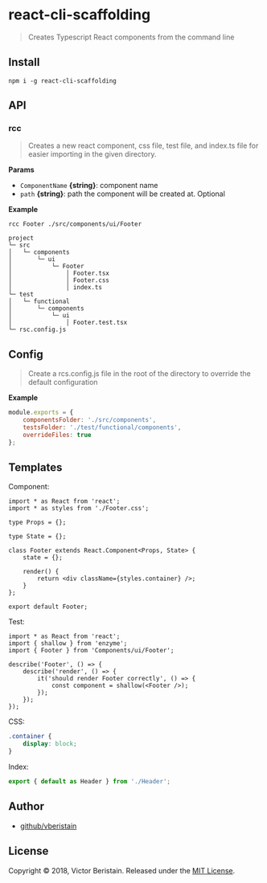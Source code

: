 # react-cli-scaffolding

> Creates Typescript React components from the command line

## Install

```
npm i -g react-cli-scaffolding
```


## API

### rcc

> Creates a new react component, css file, test file, and index.ts file for easier importing in the given directory.

**Params**

* `ComponentName` **{string}**: component name    
* `path` **{string}**: path the component will be created at. Optional    

**Example**

```
rcc Footer ./src/components/ui/Footer
```

```
project
└─ src
│   └─ components
│       └─ ui
│           └─ Footer
│               │ Footer.tsx
│               │ Footer.css
│               │ index.ts
└─ test
│   └─ functional
│       └─ components
│           └─ ui
│               │ Footer.test.tsx
└─ rsc.config.js
```


## Config

> Create a rcs.config.js file in the root of the directory to override the default configuration

**Example**

```js
module.exports = {
    componentsFolder: './src/components',
    testsFolder: './test/functional/components',
    overrideFiles: true
};
```

## Templates

Component:

```tsx
import * as React from 'react';
import * as styles from './Footer.css';

type Props = {};

type State = {};

class Footer extends React.Component<Props, State> {
    state = {};

    render() {
        return <div className={styles.container} />;
    }
};

export default Footer;
```

Test:

```tsx
import * as React from 'react';
import { shallow } from 'enzyme';
import { Footer } from 'Components/ui/Footer';

describe('Footer', () => {
    describe('render', () => {
        it('should render Footer correctly', () => {
            const component = shallow(<Footer />);
        });
    });
});
```

CSS:
```css
.container {
    display: block;
}
```

Index:
```ts
export { default as Header } from './Header';
```

## Author
- [github/vberistain](https://github.com/vberistain)

## License
Copyright © 2018, Victor Beristain. Released under the [MIT License](LICENSE).


